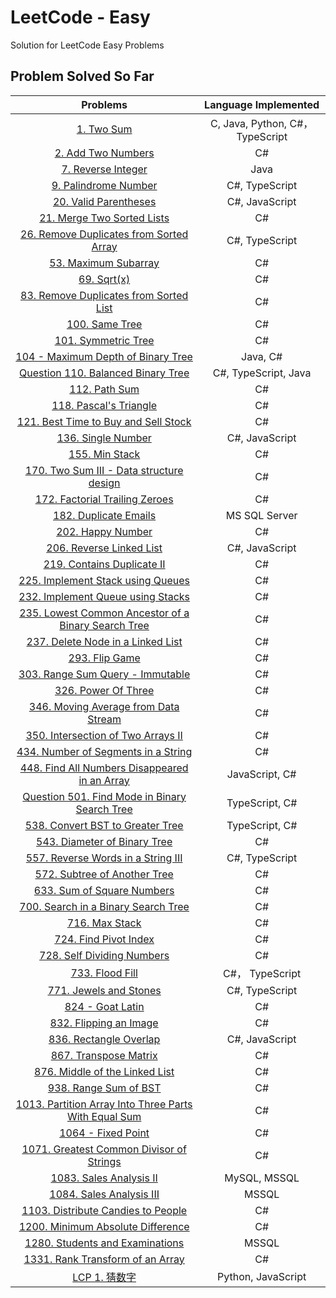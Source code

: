 # LeetCode - Easy

Solution for LeetCode Easy Problems

## Problem Solved So Far

|                                                                  Problems                                                                  |       Language Implemented       |
| :----------------------------------------------------------------------------------------------------------------------------------------: | :------------------------------: |
|                                            [1. Two Sum](https://leetcode.com/problems/two-sum/)                                            | C, Java, Python, C#， TypeScript |
|                                  [2. Add Two Numbers](https://leetcode-cn.com/problems/add-two-numbers/)                                   |                C#                |
|                                  [7. Reverse Integer](https://leetcode-cn.com/problems/reverse-integer/)                                   |               Java               |
|                                [9. Palindrome Number](https://leetcode-cn.com/problems/palindrome-number/)                                 |          C#, TypeScript          |
|                                [20. Valid Parentheses](https://leetcode-cn.com/problems/valid-parentheses/)                                |          C#, JavaScript          |
|                           [21. Merge Two Sorted Lists](https://leetcode-cn.com/problems/merge-two-sorted-lists/)                           |                C#                |
|              [26. Remove Duplicates from Sorted Array](https://leetcode-cn.com/problems/remove-duplicates-from-sorted-array/)              |          C#, TypeScript          |
|                                 [53. Maximum Subarray](https://leetcode-cn.com/problems/maximum-subarray/)                                 |                C#                |
|                                           [69. Sqrt(x)](https://leetcode-cn.com/problems/sqrtx/)                                           |                C#                |
|               [83. Remove Duplicates from Sorted List](https://leetcode-cn.com/problems/remove-duplicates-from-sorted-list/)               |                C#                |
|                                       [100. Same Tree](https://leetcode-cn.com/problems/same-tree/)                                        |                C#                |
|                                  [101. Symmetric Tree](https://leetcode-cn.com/problems/symmetric-tree/)                                   |                C#                |
|                      [104 - Maximum Depth of Binary Tree](https://leetcode.com/problems/maximum-depth-of-binary-tree)                      |             Java, C#             |
|                        [Question 110. Balanced Binary Tree](https://leetcode-cn.com/problems/balanced-binary-tree/)                        |       C#, TypeScript, Java       |
|                                        [112. Path Sum](https://leetcode-cn.com/problems/path-sum/)                                         |                C#                |
|                                [118. Pascal's Triangle](https://leetcode-cn.com/problems/pascals-triangle/)                                |                C#                |
|                 [121. Best Time to Buy and Sell Stock](https://leetcode-cn.com/problems/best-time-to-buy-and-sell-stock/)                  |                C#                |
|                                   [136. Single Number](https://leetcode-cn.com/problems/single-number/)                                    |          C#, JavaScript          |
|                                       [155. Min Stack](https://leetcode-cn.com/problems/min-stack/)                                        |                C#                |
|              [170. Two Sum III - Data structure design](https://leetcode-cn.com/problems/two-sum-iii-data-structure-design/)               |                C#                |
|                       [172. Factorial Trailing Zeroes](https://leetcode-cn.com/problems/factorial-trailing-zeroes/)                        |                C#                |
|                                [182. Duplicate Emails](https://leetcode-cn.com/problems/duplicate-emails/)                                 |          MS SQL Server           |
|                              [202. Happy Number](https://leetcode-cn.com/problems/happy-number/submissions/)                               |                C#                |
|                             [206. Reverse Linked List](https://leetcode-cn.com/problems/reverse-linked-list/)                              |          C#, JavaScript          |
|                           [219. Contains Duplicate II](https://leetcode-cn.com/problems/contains-duplicate-ii/)                            |                C#                |
|                    [225. Implement Stack using Queues](https://leetcode-cn.com/problems/implement-stack-using-queues/)                     |                C#                |
|                    [232. Implement Queue using Stacks](https://leetcode-cn.com/problems/implement-queue-using-stacks/)                     |                C#                |
|  [235. Lowest Common Ancestor of a Binary Search Tree](https://leetcode-cn.com/problems/lowest-common-ancestor-of-a-binary-search-tree/)   |                C#                |
|                    [237. Delete Node in a Linked List](https://leetcode-cn.com/problems/delete-node-in-a-linked-list/)                     |                C#                |
|                                       [293. Flip Game](https://leetcode-cn.com/problems/flip-game/)                                        |                C#                |
|                      [303. Range Sum Query - Immutable](https://leetcode-cn.com/problems/range-sum-query-immutable/)                       |                C#                |
|                                  [326. Power Of Three](https://leetcode-cn.com/problems/power-of-three/)                                   |                C#                |
|                 [346. Moving Average from Data Stream](https://leetcode-cn.com/problems/moving-average-from-data-stream/)                  |                C#                |
|                   [350. Intersection of Two Arrays II](https://leetcode-cn.com/problems/intersection-of-two-arrays-ii/)                    |                C#                |
|                  [434. Number of Segments in a String](https://leetcode-cn.com/problems/number-of-segments-in-a-string/)                   |                C#                |
|        [448. Find All Numbers Disappeared in an Array](https://leetcode-cn.com/problems/find-all-numbers-disappeared-in-an-array/)         |          JavaScript, C#          |
|             [Question 501. Find Mode in Binary Search Tree](https://leetcode-cn.com/problems/find-mode-in-binary-search-tree/)             |          TypeScript, C#          |
|                     [538. Convert BST to Greater Tree](https://leetcode-cn.com/problems/convert-bst-to-greater-tree/)                      |          TypeScript, C#          |
|                         [543. Diameter of Binary Tree](https://leetcode-cn.com/problems/diameter-of-binary-tree/)                          |                C#                |
|                   [557. Reverse Words in a String III](https://leetcode-cn.com/problems/reverse-words-in-a-string-iii/)                    |          C#, TypeScript          |
|                         [572. Subtree of Another Tree](https://leetcode-cn.com/problems/subtree-of-another-tree/)                          |                C#                |
|                           [633. Sum of Square Numbers](https://leetcode-cn.com/problems/sum-of-square-numbers/)                            |                C#                |
|                  [700. Search in a Binary Search Tree](https://leetcode-cn.com/problems/search-in-a-binary-search-tree/)                   |                C#                |
|                                       [716. Max Stack](https://leetcode-cn.com/problems/max-stack/)                                        |                C#                |
|                                [724. Find Pivot Index](https://leetcode-cn.com/problems/find-pivot-index/)                                 |                C#                |
|                           [728. Self Dividing Numbers](https://leetcode-cn.com/problems/self-dividing-numbers/)                            |                C#                |
|                                [733. Flood Fill](https://leetcode-cn.com/problems/flood-fill/submissions/)                                 |         C#， TypeScript          |
|                               [771. Jewels and Stones](https://leetcode-cn.com/problems/jewels-and-stones/)                                |          C#, TypeScript          |
|                                      [824 - Goat Latin](https://leetcode-cn.com/problems/goat-latin/)                                      |                C#                |
|                               [832. Flipping an Image](https://leetcode-cn.com/problems/flipping-an-image/)                                |                C#                |
|                               [836. Rectangle Overlap](https://leetcode-cn.com/problems/rectangle-overlap/)                                |          C#, JavaScript          |
|                                [867. Transpose Matrix](https://leetcode-cn.com/problems/transpose-matrix/)                                 |                C#                |
|                       [876. Middle of the Linked List](https://leetcode-cn.com/problems/middle-of-the-linked-list/)                        |                C#                |
|                                [938. Range Sum of BST](https://leetcode-cn.com/problems/range-sum-of-bst/)                                 |                C#                |
| [1013. Partition Array Into Three Parts With Equal Sum](https://leetcode-cn.com/problems/partition-array-into-three-parts-with-equal-sum/) |                C#                |
|                                    [1064 - Fixed Point](https://leetcode-cn.com/problems/fixed-point/)                                     |                C#                |
|              [1071. Greatest Common Divisor of Strings](https://leetcode-cn.com/problems/greatest-common-divisor-of-strings/)              |                C#                |
|                               [1083. Sales Analysis II](https://leetcode-cn.com/problems/sales-analysis-ii/)                               |           MySQL, MSSQL           |
|                              [1084. Sales Analysis III](https://leetcode-cn.com/problems/sales-analysis-iii/)                              |              MSSQL               |
|                    [1103. Distribute Candies to People](https://leetcode-cn.com/problems/distribute-candies-to-people/)                    |                C#                |
|                     [1200. Minimum Absolute Difference](https://leetcode-cn.com/problems/minimum-absolute-difference/)                     |                C#                |
|                       [1280. Students and Examinations](https://leetcode-cn.com/problems/students-and-examinations/)                       |              MSSQL               |
|                      [1331. Rank Transform of an Array](https://leetcode-cn.com/problems/rank-transform-of-an-array/)                      |                C#                |
|                                      [LCP 1. 猜数字](https://leetcode-cn.com/problems/guess-numbers/)                                      |        Python, JavaScript        |
